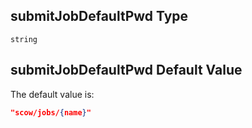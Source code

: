## submitJobDefaultPwd Type

`string`

## submitJobDefaultPwd Default Value

The default value is:

```json
"scow/jobs/{name}"
```

